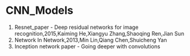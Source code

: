 # CNN_Models

1. Resnet_paper - Deep residual networks for image recognition,2015,Kaiming He,Xiangyu Zhang,Shaoqing Ren,Jian Sun
2. Network In Network,2013,Min Lin,Qiang Chen,Shuicheng Yan
3. Inception network paper - Going deeper with convolutions
